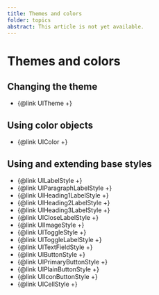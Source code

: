 ```yaml
---
title: Themes and colors
folder: topics
abstract: This article is not yet available.
---
```


# Themes and colors

## Changing the theme

- {@link UITheme +}

## Using color objects

- {@link UIColor +}

## Using and extending base styles

- {@link UILabelStyle +}
- {@link UIParagraphLabelStyle +}
- {@link UIHeading1LabelStyle +}
- {@link UIHeading2LabelStyle +}
- {@link UIHeading3LabelStyle +}
- {@link UICloseLabelStyle +}
- {@link UIImageStyle +}
- {@link UIToggleStyle +}
- {@link UIToggleLabelStyle +}
- {@link UITextFieldStyle +}
- {@link UIButtonStyle +}
- {@link UIPrimaryButtonStyle +}
- {@link UIPlainButtonStyle +}
- {@link UIIconButtonStyle +}
- {@link UICellStyle +}
